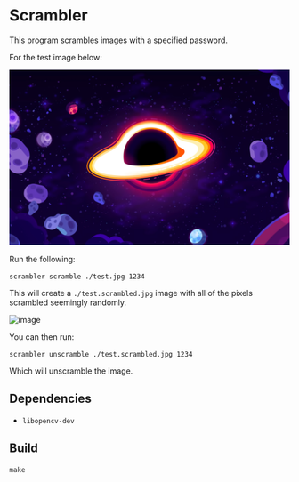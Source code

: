 # Scrambler

This program scrambles images with a specified password.

For the test image below:

![image](./test.jpg)

Run the following:

```
scrambler scramble ./test.jpg 1234
```

This will create a `./test.scrambled.jpg` image with all of the pixels scrambled seemingly randomly.

![image](./test.scrambled.png)

You can then run:

```
scrambler unscramble ./test.scrambled.jpg 1234
```

Which will unscramble the image.

## Dependencies

- `libopencv-dev`

## Build

```
make
```